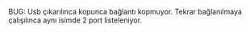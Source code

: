 BUG:
Usb çıkarılınca kopunca bağlantı kopmuyor.
Tekrar bağlanılmaya çalışılınca aynı isimde 2 port listeleniyor.
